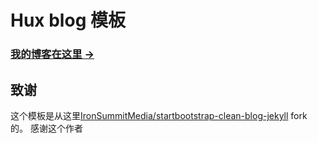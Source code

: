 # Hux blog 模板

### [我的博客在这里 &rarr;](http://lyonlei.com/)


## 致谢

这个模板是从这里[IronSummitMedia/startbootstrap-clean-blog-jekyll](https://github.com/Huxpro/huxpro.github.io)  fork 的。 感谢这个作者
